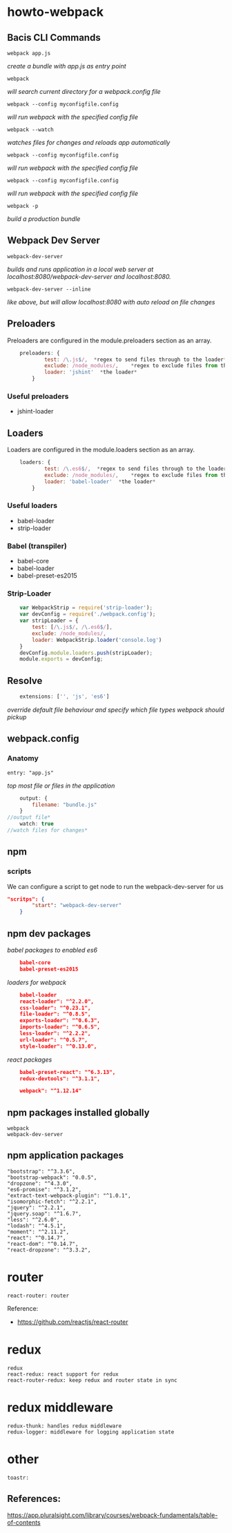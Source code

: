 # howto-webpack

## Bacis CLI Commands
    webpack app.js
*create a bundle with app.js as entry point*

    webpack
*will search current directory for a webpack.config file*

    webpack --config myconfigfile.config
*will run webpack with the specified config file*

    webpack --watch
*watches files for changes and reloads app automatically*

    webpack --config myconfigfile.config
*will run webpack with the specified config file*

    webpack --config myconfigfile.config
*will run webpack with the specified config file*

    webpack -p
*build a production bundle*

## Webpack Dev Server

    webpack-dev-server
*builds and runs application in a local web server at localhost:8080/webpack-dev-server and localhost:8080.*

    webpack-dev-server --inline
*like above, but will allow localhost:8080 with auto reload on file changes*

## Preloaders
Preloaders are configured in the module.preloaders section as an array.
```javascript
    preloaders: {
            test: /\.js$/,  *regex to send files through to the loader*
            exclude: /node_modules/,    *regex to exclude files from the loader*    
            loader: 'jshint'  *the loader*
        }
```

### Useful preloaders
  * jshint-loader

## Loaders
Loaders are configured in the module.loaders section as an array.
```javascript
    loaders: {
            test: /\.es6$/,  *regex to send files through to the loader*
            exclude: /node_modules/,    *regex to exclude files from the loader*    
            loader: 'babel-loader'  *the loader*
        }
```

### Useful loaders
  * babel-loader
  * strip-loader

### Babel (transpiler)
  * babel-core
  * babel-loader
  * babel-preset-es2015

### Strip-Loader
```javascript
    var WebpackStrip = require('strip-loader');
    var devConfig = require('./webpack.config');
    var stripLoader = {
        test: [/\.js$/, /\.es6$/],
        exclude: /node_modules/,
        loader: WebpackStrip.loader('console.log')
    }
    devConfig.module.loaders.push(stripLoader);
    module.exports = devConfig;
```

## Resolve
```javascript
    extensions: ['', 'js', 'es6']
```
*override default file behaviour and specify which file types webpack should pickup*

## webpack.config
### Anatomy
    entry: "app.js"
 *top most file or files in the application*
```javascript
    output: {
        filename: "bundle.js"
    }
//output file*
    watch: true
//watch files for changes*
```

## npm

### scripts
We can configure a script to get node to run the webpack-dev-server for us
```json
"scritps": {
        "start": "webpack-dev-server"
    }
```

## npm dev packages

*babel packages to enabled es6*
```json
    babel-core
    babel-preset-es2015
```
*loaders for webpack*
```json
    babel-loader
    react-loader": "^2.2.0",
    css-loader": "^0.23.1",
    file-loader": "^0.8.5",
    exports-loader": "^0.6.3",
    imports-loader": "^0.6.5",
    less-loader": "^2.2.2",
    url-loader": "^0.5.7",
    style-loader": "^0.13.0",
```
*react packages*
```json
    babel-preset-react": "^6.3.13",
    redux-devtools": "^3.1.1",

    webpack": "^1.12.14"
```

## npm packages installed globally
    webpack
    webpack-dev-server

## npm application packages
    "bootstrap": "^3.3.6",
    "bootstrap-webpack": "0.0.5",
    "dropzone": "^4.3.0",
    "es6-promise": "^3.1.2",
    "extract-text-webpack-plugin": "^1.0.1",
    "isomorphic-fetch": "^2.2.1",
    "jquery": "^2.2.1",
    "jquery.soap": "^1.6.7",
    "less": "^2.6.0",
    "lodash": "^4.5.1",
    "moment": "^2.11.2",
    "react": "^0.14.7",
    "react-dom": "^0.14.7",
    "react-dropzone": "^3.3.2",

router
======
    react-router: router
Reference:
* https://github.com/reactjs/react-router

redux 
======
    redux
    react-redux: react support for redux
    react-router-redux: keep redux and router state in sync 

redux middleware
======
    redux-thunk: handles redux middleware
    redux-logger: middleware for logging application state

other
======
    toastr: 


## References:
https://app.pluralsight.com/library/courses/webpack-fundamentals/table-of-contents
